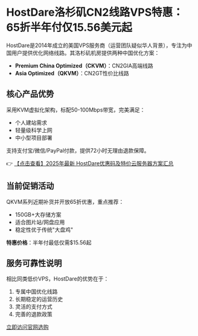 # HostDare洛杉矶CN2线路VPS特惠：65折半年付仅15.56美元起

HostDare是2014年成立的美国VPS服务商（运营团队疑似华人背景），专注为中国用户提供优化网络线路。其洛杉矶机房提供两种中国优化方案：

- **Premium China Optimized（CKVM）**：CN2GIA高端线路
- **Asia Optimized（QKVM）**：CN2GT性价比线路

## 核心产品优势

采用KVM虚拟化架构，标配50-100Mbps带宽，完美满足：
- 个人建站需求
- 轻量级科学上网
- 中小型项目部署

支持支付宝/微信/PayPal付款，提供72小时无理由退款保障。

👉 [【点击查看】2025年最新 HostDare优惠码及特价云服务器方案汇总](https://bit.ly/hostdare)

## 当前促销活动

QKVM系列近期补货并开放65折优惠，重点推荐：
- 150GB+大存储方案
- 适合图片站/网盘应用
- 稳定性优于传统"大盘鸡"

**特惠价格**：半年付最低仅需$15.56起

## 服务可靠性说明

相比同类低价VPS，HostDare的优势在于：
1. 专属中国优化线路
2. 长期稳定的运营历史
3. 灵活的支付方式
4. 完善的退款政策

[立即访问官网选购](https://bit.ly/hostdare)